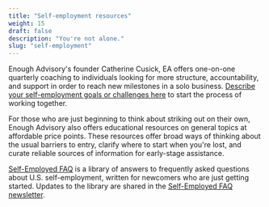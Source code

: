 ```yaml
---
title: "Self-employment resources"
weight: 15
draft: false
description: "You're not alone."
slug: "self-employment"
---
```


Enough Advisory's founder Catherine Cusick, EA offers one-on-one quarterly coaching to individuals looking for more structure, accountability, and support in order to reach new milestones in a solo business. [Describe your self-employment goals or challenges here](http://enoughadvisory.com/solutions/custom/) to start the process of working together.

For those who are just beginning to think about striking out on their own, Enough Advisory also offers educational resources on general topics at affordable price points. These resources offer broad ways of thinking about the usual barriers to entry, clarify where to start when you're lost, and curate reliable sources of information for early-stage assistance.

[Self-Employed FAQ](https://www.selfemployedfaq.com) is a library of answers to frequently asked questions about U.S. self-employment, written for newcomers who are just getting started. Updates to the library are shared in the [Self-Employed FAQ newsletter](https://buttondown.email/sefaq?tag=enough).